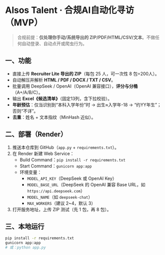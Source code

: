 # Alsos Talent · 合规AI自动化寻访（MVP）

> 合规前提：**仅处理你手动/系统导出的 ZIP/PDF/HTML/CSV/文本**。不做任何自动登录、自动点开或爬虫行为。

## 一、功能
- 直接上传 **Recruiter Lite 导出的 ZIP**（每包 25 人，可一次性 8 包=200人）。
- 自动解压并解析 **HTML / PDF / DOCX / TXT / CSV**。
- 批量调用 DeepSeek / OpenAI（OpenAI 兼容接口），**评分与分桶**（A+/A/B/C）。
- 输出 **Excel《候选清单》**（固定13列，含下拉校验）。
- **年龄预估**：仅当识别到“本科入学年份”时 → 出生≈入学年-18 → “约YY年生”；否则“不详”。
- **去重**：姓名 + 文本指纹（MinHash 近似）。

## 二、部署（Render）
1. 推送本仓库到 GitHub（`app.py` + `requirements.txt`）。
2. 在 Render 新建 Web Service：  
   - Build Command：`pip install -r requirements.txt`  
   - Start Command：`gunicorn app:app`  
   - 环境变量：
     - `MODEL_API_KEY`（DeepSeek 或 OpenAI Key）
     - `MODEL_BASE_URL`（DeepSeek 的 OpenAI 兼容 Base URL，如 `https://api.deepseek.com`）
     - `MODEL_NAME`（如 `deepseek-chat`）
     - `MAX_WORKERS`（建议 2~4，默认 3）
3. 打开服务地址，上传 ZIP 测试（先 1 包，再 8 包）。

## 三、本地运行
```bash
pip install -r requirements.txt
gunicorn app:app
# 或：python app.py
